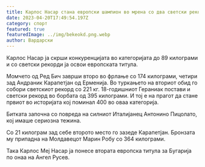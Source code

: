 ```yaml
---
title: Карлос Насар стана европски шампион во мрена со два светски рекорди
date: 2023-04-20T17:49:54.197Z
category: спорт
featured: true
featuredImage: ../img/bekeokd.png.webp
author: Вардарски
---
```


Карлос Насар ја скрши конкуренцијата во категоријата до 89 килограми и со светски рекорди ја освои европската титула.

Момчето од Ред Бич заврши второ во фрлање со 174 килограми, четири зад Андраник Карапетјан од Ерменија. Во туркањето на вториот обид го собори светскиот рекорд со 221 кг. 18-годишниот Гераниак постави и светски рекорд во борбата од 395 килограми. И тој е на прагот да стане првиот во историјата кој поминал 400 во оваа категорија.

Битката започна со повреда на силниот Италијанец Антонино Пицолато, кој имаше сериозна тежина.

Со 21 килограм зад себе второто место го зазеде Карапетјан. Бронзата му припадна на Молдавецот Марин Робу со 364 килограми.

Така Карлос Меј Насар ја понесе втората европска титула за Бугарија по онаа на Ангел Русев.
